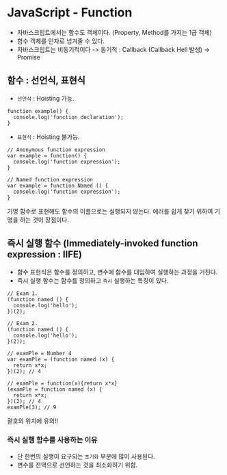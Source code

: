 # JavaScript - Function
- 자바스크립트에서는 함수도 객체이다. (Property, Method를 가지는 1급 객체)
- 함수 객체를 인자로 넘겨줄 수 있다.
- 자바스크립트는 비동기적이다 -> 동기적 : Callback (Callback Hell 발생) -> Promise

## 함수 : 선언식, 표현식

- `선언식` : Hoisting 가능.
```
function example() {
  console.log('function declaration');
}
```

- `표현식` : Hoisting 불가능.
```
// Anonymous function expression
var example = function() {
  console.log('function expression');
}

// Named function expression
var example = function Named () {
  console.log('function expression');
}
```
기명 함수로 표현해도 함수의 이름으로는 실행되지 않는다. 에러를 쉽게 찾기 위하여 기명을 하는 것이 장점이다.

## 즉시 실행 함수 (Immediately-invoked function expression : IIFE)

- 함수 표현식은 함수를 정의하고, 변수에 함수를 대입하여 실행하는 과정을 거친다.
- 즉시 실행 함수는 함수를 정의하고 `즉시` 실행하는 특징이 있다.

```
// Exam 1.
(function named () {
  console.log('hello');
})(2);

// Exam 2.
(function named () {
  console.log('hello');
}(2));

// examPle = Number 4
var examPle = (function named (x) {
  return x*x;
})(2); // 4

// examPle = function(x){return x*x}
(examPle = function named (x) {
  return x*x;
})(2); // 4
examPle(3); // 9
```
괄호의 위치에 유의!!

### 즉시 실행 함수를 사용하는 이유

- 단 한번의 실행이 요구되는 `초기화` 부분에 많이 사용된다.
- 변수를 전역으로 선언하는 것을 최소화하기 위함.
